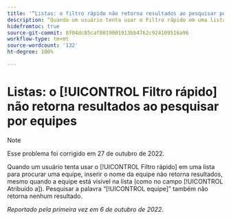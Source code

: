 ```yaml
---
title: '“Listas: o filtro rápido não retorna resultados ao pesquisar por equipes”'
description: “Quando um usuário tenta usar o Filtro rápido em uma lista para procurar uma equipe, inserir o nome da equipe não retorna resultados, mesmo quando a equipe está visível na lista (como no campo Atribuído a). Pesquisar a palavra equipe também não retorna resultados.”
hidefromtoc: true
source-git-commit: 8f04dc85caf0019001913bb4762c924109516a96
workflow-type: tm+mt
source-wordcount: '132'
ht-degree: 100%

---
```



# Listas: o [!UICONTROL Filtro rápido] não retorna resultados ao pesquisar por equipes

>[!NOTE]
>
>Esse problema foi corrigido em 27 de outubro de 2022.

Quando um usuário tenta usar o [!UICONTROL Filtro rápido] em uma lista para procurar uma equipe, inserir o nome da equipe não retorna resultados, mesmo quando a equipe está visível na lista (como no campo [!UICONTROL Atribuído a]). Pesquisar a palavra “[!UICONTROL equipe]” também não retorna nenhum resultado.

_Reportado pela primeira vez em 6 de outubro de 2022._

